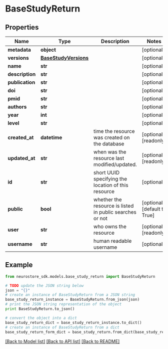 # BaseStudyReturn


## Properties
Name | Type | Description | Notes
------------ | ------------- | ------------- | -------------
**metadata** | **object** |  | [optional] 
**versions** | [**BaseStudyVersions**](BaseStudyVersions.md) |  | [optional] 
**name** | **str** |  | [optional] 
**description** | **str** |  | [optional] 
**publication** | **str** |  | [optional] 
**doi** | **str** |  | [optional] 
**pmid** | **str** |  | [optional] 
**authors** | **str** |  | [optional] 
**year** | **int** |  | [optional] 
**level** | **str** |  | [optional] 
**created_at** | **datetime** | time the resource was created on the database | [optional] [readonly] 
**updated_at** | **str** | when was the resource last modified/updated. | [optional] [readonly] 
**id** | **str** | short UUID specifying the location of this resource | [optional] 
**public** | **bool** | whether the resource is listed in public searches or not | [optional] [default to True]
**user** | **str** | who owns the resource | [optional] [readonly] 
**username** | **str** | human readable username | [optional] 

## Example

```python
from neurostore_sdk.models.base_study_return import BaseStudyReturn

# TODO update the JSON string below
json = "{}"
# create an instance of BaseStudyReturn from a JSON string
base_study_return_instance = BaseStudyReturn.from_json(json)
# print the JSON string representation of the object
print BaseStudyReturn.to_json()

# convert the object into a dict
base_study_return_dict = base_study_return_instance.to_dict()
# create an instance of BaseStudyReturn from a dict
base_study_return_form_dict = base_study_return.from_dict(base_study_return_dict)
```
[[Back to Model list]](../README.md#documentation-for-models) [[Back to API list]](../README.md#documentation-for-api-endpoints) [[Back to README]](../README.md)


